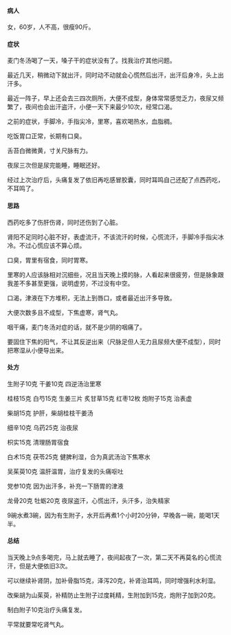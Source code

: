 #### 病人

女，60岁，人不高，很瘦90斤。

#### 症状

麦门冬汤喝了一天，嗓子干的症状没有了。找我治疗其他问题。

最近几天，稍微动下就出汗，同时动不动就会心慌然后出汗，出汗后身冷，头上出汗多。

最近一阵子，早上还会去三四次厕所，大便不成型，身体常常感觉乏力，夜尿又频繁了，夜间也会出汗盗汗，小便一天下来最少10次，经常口渴。

之前的症状，手脚冷，手指尖冷，里寒，喜欢喝热水，血脂稠。

吃饭胃口正常，长期有口臭。

舌苔白微微黄，寸关尺脉有力。

夜尿三次但是尿完能睡，睡眠还好。

经过上次治疗后，头痛复发了依旧再吃感冒胶囊，同时耳鸣自己还配了点西药吃，不耳鸣了。

#### 思路

西药吃多了伤肝伤肾，同时还伤到了心脏。

肾阳不足同时心脏不好，表虚流汗，不该流汗的时候，心慌流汗，手脚冷手指尖冰冷。不过心慌应该不算心烦。

口臭，胃里有宿食，同时胃寒。

里寒的人应该脉相对沉细些，况且当天晚上摸的脉，人看起来很疲劳，但是脉象跟我差不多甚至更强，说明虚劳，不过没有中空。

口渴，津液在下方堆积，无法上到唇口，或者最近出汗多导致。

大便次数多且不成型，下焦虚寒，肾气丸。

咽干痛，麦门冬汤对症的话，就不是少阴的咽痛了。

要固住下焦的阳气，不让其反逆出来（尺脉足但人无力且尿频大便不成型），同时把寒湿从小便导出来。

#### 处方

生附子10克 干姜10克 四逆汤治里寒

桂枝15克 白芍15克 生姜三片 炙甘草15克 红枣12枚 炮附子15克 治表虚

柴胡15克 护肝，柴胡桂枝干姜汤

细辛10克 乌药25克 治夜尿

枳实15克 清理肠胃宿食

白术15克 茯苓25克 健脾利湿，合为真武汤治下焦寒水

吴茱萸10克 温肝温胃，治疗复发的头痛呕吐

党参10克 因为出汗多，补充一下肠胃的津液

龙骨20克 牡蛎20克 夜尿盗汗，心慌出汗，头汗多，治失精家

9碗水煮3碗，因为有生附子，水开后再煮1个小时20分钟，早晚各一碗，能喝1天半。

#### 总结

当天晚上9点多喝完，马上就去睡了，夜间起夜了一次，第二天不再莫名的心慌流汗，但是大便依旧3次。

可以继续补肾阴，加补骨脂15克，泽泻20克，补肾治耳鸣，同时增强利水利湿。

改柴胡为山茱萸，补精防止生附子过度耗精，生附加到15克，炮附子加到20克。

制白附子10克治疗头痛复发。

平常就要常吃肾气丸。

